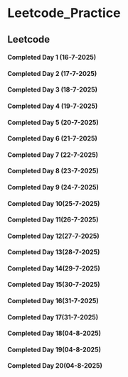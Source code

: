 # Leetcode_Practice

## Leetcode

#### Completed Day 1 (16-7-2025)
#### Completed Day 2 (17-7-2025)
#### Completed Day 3 (18-7-2025) 
#### Completed Day 4 (19-7-2025)
#### Completed Day 5 (20-7-2025)
#### Completed Day 6 (21-7-2025)
#### Completed Day 7 (22-7-2025)
#### Completed Day 8 (23-7-2025)
#### Completed Day 9 (24-7-2025)
#### Completed Day 10(25-7-2025)
#### Completed Day 11(26-7-2025)
#### Completed Day 12(27-7-2025)
#### Completed Day 13(28-7-2025)
#### Completed Day 14(29-7-2025)
#### Completed Day 15(30-7-2025)
#### Completed Day 16(31-7-2025)
#### Completed Day 17(31-7-2025)
#### Completed Day 18(04-8-2025)
#### Completed Day 19(04-8-2025)
#### Completed Day 20(04-8-2025)
